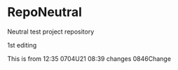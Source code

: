 # RepoNeutral
Neutral test project repository

1st editing

This is from 12:35 0704U21
08:39 changes
0846Change